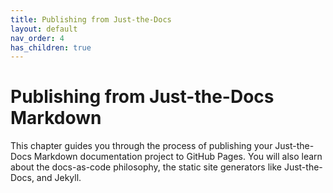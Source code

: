 ```yaml
---
title: Publishing from Just-the-Docs
layout: default
nav_order: 4
has_children: true
---
```


# Publishing from Just-the-Docs Markdown

This chapter guides you through the process of publishing your Just-the-Docs Markdown documentation project to GitHub Pages. You will also learn about the docs-as-code philosophy, the static site generators like Just-the-Docs, and Jekyll.
